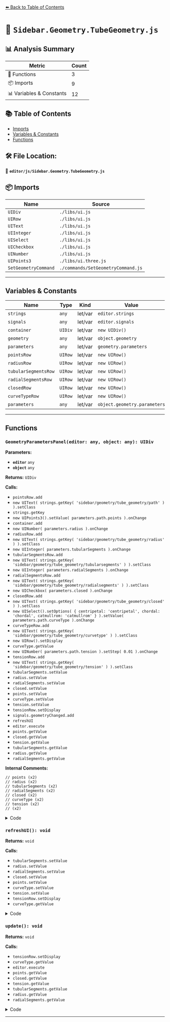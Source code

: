 [⬅️ Back to Table of Contents](../../index.md)

# 📄 `Sidebar.Geometry.TubeGeometry.js`

## 📊 Analysis Summary

| Metric | Count |
|--------|-------|
| 🔧 Functions | 3 |
| 📦 Imports | 9 |
| 📊 Variables & Constants | 12 |

## 📚 Table of Contents

- [Imports](#imports)
- [Variables & Constants](#variables-constants)
- [Functions](#functions)

## 🛠️ File Location:
📂 **`editor/js/Sidebar.Geometry.TubeGeometry.js`**

## 📦 Imports

| Name | Source |
|------|--------|
| `UIDiv` | `./libs/ui.js` |
| `UIRow` | `./libs/ui.js` |
| `UIText` | `./libs/ui.js` |
| `UIInteger` | `./libs/ui.js` |
| `UISelect` | `./libs/ui.js` |
| `UICheckbox` | `./libs/ui.js` |
| `UINumber` | `./libs/ui.js` |
| `UIPoints3` | `./libs/ui.three.js` |
| `SetGeometryCommand` | `./commands/SetGeometryCommand.js` |


---

## Variables & Constants

| Name | Type | Kind | Value | Exported |
|------|------|------|-------|----------|
| `strings` | `any` | let/var | `editor.strings` | ✗ |
| `signals` | `any` | let/var | `editor.signals` | ✗ |
| `container` | `UIDiv` | let/var | `new UIDiv()` | ✗ |
| `geometry` | `any` | let/var | `object.geometry` | ✗ |
| `parameters` | `any` | let/var | `geometry.parameters` | ✗ |
| `pointsRow` | `UIRow` | let/var | `new UIRow()` | ✗ |
| `radiusRow` | `UIRow` | let/var | `new UIRow()` | ✗ |
| `tubularSegmentsRow` | `UIRow` | let/var | `new UIRow()` | ✗ |
| `radialSegmentsRow` | `UIRow` | let/var | `new UIRow()` | ✗ |
| `closedRow` | `UIRow` | let/var | `new UIRow()` | ✗ |
| `curveTypeRow` | `UIRow` | let/var | `new UIRow()` | ✗ |
| `parameters` | `any` | let/var | `object.geometry.parameters` | ✗ |


---

## Functions

### `GeometryParametersPanel(editor: any, object: any): UIDiv`

**Parameters:**

- **`editor`** `any`
- **`object`** `any`

**Returns:** `UIDiv`

**Calls:**

- `pointsRow.add`
- `new UIText( strings.getKey( 'sidebar/geometry/tube_geometry/path' ) ).setClass`
- `strings.getKey`
- `new UIPoints3().setValue( parameters.path.points ).onChange`
- `container.add`
- `new UINumber( parameters.radius ).onChange`
- `radiusRow.add`
- `new UIText( strings.getKey( 'sidebar/geometry/tube_geometry/radius' ) ).setClass`
- `new UIInteger( parameters.tubularSegments ).onChange`
- `tubularSegmentsRow.add`
- `new UIText( strings.getKey( 'sidebar/geometry/tube_geometry/tubularsegments' ) ).setClass`
- `new UIInteger( parameters.radialSegments ).onChange`
- `radialSegmentsRow.add`
- `new UIText( strings.getKey( 'sidebar/geometry/tube_geometry/radialsegments' ) ).setClass`
- `new UICheckbox( parameters.closed ).onChange`
- `closedRow.add`
- `new UIText( strings.getKey( 'sidebar/geometry/tube_geometry/closed' ) ).setClass`
- `new UISelect().setOptions( { centripetal: 'centripetal', chordal: 'chordal', catmullrom: 'catmullrom' } ).setValue( parameters.path.curveType ).onChange`
- `curveTypeRow.add`
- `new UIText( strings.getKey( 'sidebar/geometry/tube_geometry/curvetype' ) ).setClass`
- `new UIRow().setDisplay`
- `curveType.getValue`
- `new UINumber( parameters.path.tension ).setStep( 0.01 ).onChange`
- `tensionRow.add`
- `new UIText( strings.getKey( 'sidebar/geometry/tube_geometry/tension' ) ).setClass`
- `tubularSegments.setValue`
- `radius.setValue`
- `radialSegments.setValue`
- `closed.setValue`
- `points.setValue`
- `curveType.setValue`
- `tension.setValue`
- `tensionRow.setDisplay`
- `signals.geometryChanged.add`
- `refreshUI`
- `editor.execute`
- `points.getValue`
- `closed.getValue`
- `tension.getValue`
- `tubularSegments.getValue`
- `radius.getValue`
- `radialSegments.getValue`

**Internal Comments:**
```
// points (x2)
// radius (x2)
// tubularSegments (x2)
// radialSegments (x2)
// closed (x2)
// curveType (x2)
// tension (x2)
// (x2)
```

<details><summary>Code</summary>

```typescript
function GeometryParametersPanel( editor, object ) {

	const strings = editor.strings;
	const signals = editor.signals;

	const container = new UIDiv();

	const geometry = object.geometry;
	const parameters = geometry.parameters;

	// points

	const pointsRow = new UIRow();
	pointsRow.add( new UIText( strings.getKey( 'sidebar/geometry/tube_geometry/path' ) ).setClass( 'Label' ) );

	const points = new UIPoints3().setValue( parameters.path.points ).onChange( update );
	pointsRow.add( points );

	container.add( pointsRow );

	// radius

	const radiusRow = new UIRow();
	const radius = new UINumber( parameters.radius ).onChange( update );

	radiusRow.add( new UIText( strings.getKey( 'sidebar/geometry/tube_geometry/radius' ) ).setClass( 'Label' ) );
	radiusRow.add( radius );

	container.add( radiusRow );

	// tubularSegments

	const tubularSegmentsRow = new UIRow();
	const tubularSegments = new UIInteger( parameters.tubularSegments ).onChange( update );

	tubularSegmentsRow.add( new UIText( strings.getKey( 'sidebar/geometry/tube_geometry/tubularsegments' ) ).setClass( 'Label' ) );
	tubularSegmentsRow.add( tubularSegments );

	container.add( tubularSegmentsRow );

	// radialSegments

	const radialSegmentsRow = new UIRow();
	const radialSegments = new UIInteger( parameters.radialSegments ).onChange( update );

	radialSegmentsRow.add( new UIText( strings.getKey( 'sidebar/geometry/tube_geometry/radialsegments' ) ).setClass( 'Label' ) );
	radialSegmentsRow.add( radialSegments );

	container.add( radialSegmentsRow );

	// closed

	const closedRow = new UIRow();
	const closed = new UICheckbox( parameters.closed ).onChange( update );

	closedRow.add( new UIText( strings.getKey( 'sidebar/geometry/tube_geometry/closed' ) ).setClass( 'Label' ) );
	closedRow.add( closed );

	container.add( closedRow );

	// curveType

	const curveTypeRow = new UIRow();
	const curveType = new UISelect().setOptions( { centripetal: 'centripetal', chordal: 'chordal', catmullrom: 'catmullrom' } ).setValue( parameters.path.curveType ).onChange( update );

	curveTypeRow.add( new UIText( strings.getKey( 'sidebar/geometry/tube_geometry/curvetype' ) ).setClass( 'Label' ), curveType );

	container.add( curveTypeRow );

	// tension

	const tensionRow = new UIRow().setDisplay( curveType.getValue() == 'catmullrom' ? '' : 'none' );
	const tension = new UINumber( parameters.path.tension ).setStep( 0.01 ).onChange( update );

	tensionRow.add( new UIText( strings.getKey( 'sidebar/geometry/tube_geometry/tension' ) ).setClass( 'Label' ), tension );

	container.add( tensionRow );

	//

	function refreshUI() {

		const parameters = object.geometry.parameters;

		tubularSegments.setValue( parameters.tubularSegments );
		radius.setValue( parameters.radius );
		radialSegments.setValue( parameters.radialSegments );
		closed.setValue( parameters.closed );

		points.setValue( parameters.path.points, false );
		curveType.setValue( parameters.path.curveType );
		tension.setValue( parameters.path.tension );

		tensionRow.setDisplay( curveType.getValue() == 'catmullrom' ? '' : 'none' );

	}

	signals.geometryChanged.add( function ( mesh ) {

		if ( mesh === object ) {

			refreshUI();

		}

	} );

	//

	function update() {

		tensionRow.setDisplay( curveType.getValue() == 'catmullrom' ? '' : 'none' );

		editor.execute( new SetGeometryCommand( editor, object, new THREE.TubeGeometry(
			new THREE.CatmullRomCurve3( points.getValue(), closed.getValue(), curveType.getValue(), tension.getValue() ),
			tubularSegments.getValue(),
			radius.getValue(),
			radialSegments.getValue(),
			closed.getValue()
		) ) );

	}

	return container;

}
```
</details>

### `refreshUI(): void`

**Returns:** `void`

**Calls:**

- `tubularSegments.setValue`
- `radius.setValue`
- `radialSegments.setValue`
- `closed.setValue`
- `points.setValue`
- `curveType.setValue`
- `tension.setValue`
- `tensionRow.setDisplay`
- `curveType.getValue`

<details><summary>Code</summary>

```typescript
function refreshUI() {

		const parameters = object.geometry.parameters;

		tubularSegments.setValue( parameters.tubularSegments );
		radius.setValue( parameters.radius );
		radialSegments.setValue( parameters.radialSegments );
		closed.setValue( parameters.closed );

		points.setValue( parameters.path.points, false );
		curveType.setValue( parameters.path.curveType );
		tension.setValue( parameters.path.tension );

		tensionRow.setDisplay( curveType.getValue() == 'catmullrom' ? '' : 'none' );

	}
```
</details>

### `update(): void`

**Returns:** `void`

**Calls:**

- `tensionRow.setDisplay`
- `curveType.getValue`
- `editor.execute`
- `points.getValue`
- `closed.getValue`
- `tension.getValue`
- `tubularSegments.getValue`
- `radius.getValue`
- `radialSegments.getValue`

<details><summary>Code</summary>

```typescript
function update() {

		tensionRow.setDisplay( curveType.getValue() == 'catmullrom' ? '' : 'none' );

		editor.execute( new SetGeometryCommand( editor, object, new THREE.TubeGeometry(
			new THREE.CatmullRomCurve3( points.getValue(), closed.getValue(), curveType.getValue(), tension.getValue() ),
			tubularSegments.getValue(),
			radius.getValue(),
			radialSegments.getValue(),
			closed.getValue()
		) ) );

	}
```
</details>


---
